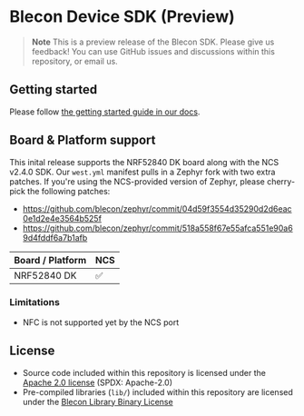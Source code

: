 #   Blecon Device SDK (Preview)

> **Note**
> This is a preview release of the Blecon SDK. Please give us feedback! You can use GitHub issues and discussions within this repository, or email us.

##  Getting started

Please follow [the getting started guide in our docs](https://blecon.net//device-sdk-getting-started).

##  Board & Platform support

This inital release supports the NRF52840 DK board along with the NCS v2.4.0 SDK. Our `west.yml` manifest pulls in a Zephyr fork with two extra patches. If you're using the NCS-provided version of Zephyr, please cherry-pick the following patches:
* https://github.com/blecon/zephyr/commit/04d59f3554d35290d2d6eac0e1d2e4e3564b525f
* https://github.com/blecon/zephyr/commit/518a558f67e55afca551e90a69d4fddf6a7b1afb

| Board / Platform  | NCS       |
|-                  |-          |
| NRF52840 DK       | ✅        |

### Limitations
* NFC is not supported yet by the NCS port

##  License
* Source code included within this repository is licensed under the [Apache 2.0 license](LICENSE.md) (SPDX: Apache-2.0)
* Pre-compiled libraries (`lib/`) included within this repository are licensed under the [Blecon Library Binary License](lib/LICENSE.md)
